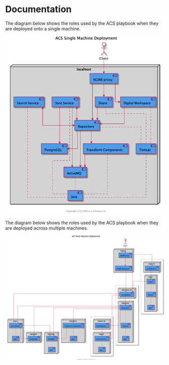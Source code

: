# Documentation

The diagram below shows the roles used by the ACS playbook when they are deployed onto a single machine.

![Single Machine](./resources/acs-single-machine.png)

The diagram below shows the roles used by the ACS playbook when they are deployed across multiple machines.

![Multi Machine](./resources/acs-multi-machine.png)


<!-- If you're an operator looking to deploy the playbooks please refer to the [Deployment Guide](/docs/deployment-guide.md).

If you're a developer looking to maintain or develop new playbook features please refer the the [Developer Guide](/docs/developer-guide.md). -->
